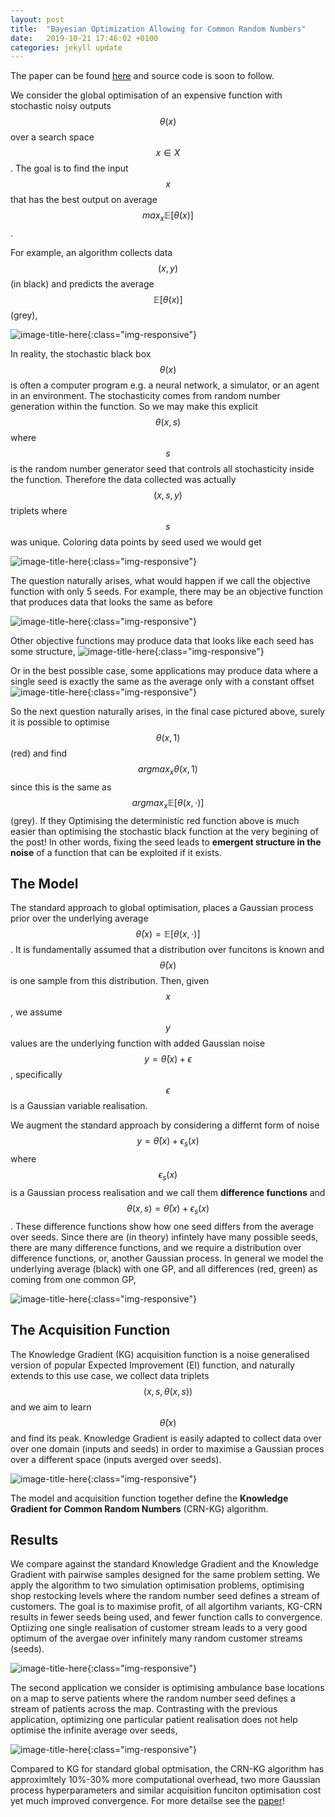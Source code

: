 ```yaml
---
layout: post
title:  "Bayesian Optimization Allowing for Common Random Numbers"
date:   2019-10-21 17:46:02 +0100
categories: jekyll update
---
```


The paper can be found [here][CRN_paper] and source code is soon to follow.

We consider the global optimisation of an expensive function with stochastic noisy outputs $$\theta(x)$$ over a search space $$ x \in X $$. The goal is to find the input $$x$$ that has the best output on average $$ max_x\mathbb{E}[\theta(x)]$$.

For example, an algorithm collects data $$(x,y)$$ (in black) and predicts the average $$\mathbb{E}[\theta(x)]$$ (grey),


![image-title-here](/Pics/CRN/not-CRN.jpg){:class="img-responsive"}

In reality, the stochastic black box $$\theta(x)$$ is often a computer program e.g. a neural network, a simulator, or an agent in an environment. The stochasticity comes from random number generation within the function. So we may make this explicit $$ \theta(x,s) $$ where $$s$$ is the random number generator seed that controls all stochasticity inside the function. Therefore the data collected was actually $$(x,s,y)$$ triplets where $$s$$ was unique. Coloring data points by seed used we would get 

![image-title-here](/Pics/CRN/CRN-IID.jpg){:class="img-responsive"}

The question naturally arises, what would happen if we call the objective function with only 5 seeds. For example, there may be an objective function that produces data that looks the same as before

![image-title-here](/Pics/CRN/CRN-no-cor.jpg){:class="img-responsive"}

Other objective functions may produce data that looks like each seed has some structure,
![image-title-here](/Pics/CRN/CRN-ideal.jpg){:class="img-responsive"}

Or in the best possible case, some applications may produce data where a single seed is exactly the same as the average only with a constant offset
![image-title-here](/Pics/CRN/CRN-full_corr.jpg){:class="img-responsive"}

So the next question naturally arises, in the final case pictured above, surely it is possible to optimise $$\theta(x,1)$$ (red) and find $$ argmax_x \theta(x,1) $$ since this is the same as $$ argmax_x\mathbb{E}[\theta(x,\cdot)]$$ (grey). If they Optimising the deterministic red function above is much easier than optimising the stochastic black function at the very begining of the post! In other words, fixing the seed leads to **emergent structure in the noise** of a function that can be exploited if it exists.

## The Model

The standard approach to global optimisation, places a Gaussian process prior over the underlying average 
$$\bar{\theta}(x)=\mathbb{E}[\theta(x,\cdot)]$$. It is fundamentally assumed that a distribution over funcitons is known and $$\bar{\theta}(x)$$ is one sample from this distribution. Then, given $$x$$, we assume $$y$$ values are the underlying function with added Gaussian noise $$ y = \bar{\theta}(x)+\epsilon $$, specifically $$\epsilon$$ is a Gaussian variable realisation.

We augment the standard approach by considering a differnt form of noise $$ y = \bar{\theta}(x)+\epsilon_s(x)$$ where $$\epsilon_{s}(x)$$ is a Gaussian process realisation and we call them **difference functions** and $$\theta(x,s) = \bar{\theta}(x)+\epsilon_s(x)$$. These difference functions show how one seed differs from the average over seeds. Since there are (in theory) infintely have many possible seeds, there are many difference functions, and we require a distribution over difference functions, or, another Gaussian process. In general we model the underlying average (black) with one GP, and all differences (red, green) as coming from one common GP,

![image-title-here](/Pics/CRN/GENmodel.png){:class="img-responsive"}


## The Acquisition Function
The Knowledge Gradient (KG) acquisition function is a noise generalised version of popular Expected Improvement (EI) function, and naturally extends to this use case, we collect data triplets $$ (x, s, \theta(x,s)) $$ and we aim to learn 
$$ \bar{\theta}(x) $$ and find its peak. Knowledge Gradient is easily adapted to collect data over over one domain (inputs and seeds) in order to maximise a Gaussian proces over a different space (inputs averged over seeds).

![image-title-here](/Pics/CRN/CRNKG.png){:class="img-responsive"}

The model and acquisition function together define the **Knowledge Gradient for Common Random Numbers** (CRN-KG) algorithm.

## Results
We compare against the standard Knowledge Gradient and the Knowledge Gradient with pairwise samples designed for the same problem setting. We apply the algorithm to two simulation optimisation problems, optimising shop restocking levels where the random number seed defines a stream of customers. The goal is to maximise profit, of all algortihm variants, KG-CRN results in fewer seeds being used, and fewer function calls to convergence. Optiizing one single realisation of customer stream leads to a very good optimum of the avergae over infinitely many random customer streams (seeds).

![image-title-here](/Pics/CRN/ATO.png){:class="img-responsive"}

The second application we consider is optimising ambulance base locations on a map to serve patients where the random number seed defines a stream of patients across the map. Contrasting with the previous application, optimizing one particular patient realisation does not help optimise the infinite average over seeds,

![image-title-here](/Pics/CRN/AMB.png){:class="img-responsive"}


Compared to KG for standard global optmisation, the CRN-KG algorithm has approximltely 10%-30% more computational overhead, two more Gaussian process hyperparameters and similar acquisition funciton optimisation cost yet much improved convergence. For more detailse see the [paper][CRN_paper]!


[CRN_paper]: https://arxiv.org/abs/1910.09259
[CRN_git]:   https://github.com/jekyll/jekyll
